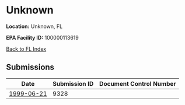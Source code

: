 # Unknown

**Location:** Unknown, FL

**EPA Facility ID:** 100000113619

[Back to FL Index](../../index.md)

## Submissions

| Date | Submission ID | Document Control Number |
|------|--------------|-------------------------|
| [1999-06-21](submissions/9328.md) | 9328 |  |
